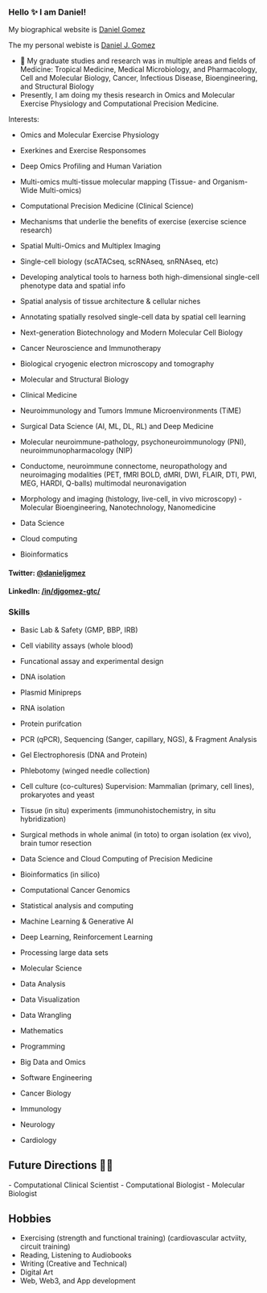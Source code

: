 ### Hello ✨ I am Daniel!

My biographical website is <a href="https://www.danielgomez.bio">Daniel Gomez</a>

The my personal webiste is <a href="https://www.danieljgomez.net">Daniel J. Gomez</a>

- 🔭 My graduate studies and research was in multiple areas and fields of Medicine: Tropical Medicine, Medical Microbiology, and Pharmacology, Cell and Molecular Biology, Cancer, Infectious Disease, Bioengineering, and Structural Biology
- Presently, I am doing my thesis research in Omics and Molecular Exercise Physiology and Computational Precision Medicine. 

Interests:
- Omics and Molecular Exercise Physiology
- Exerkines and Exercise Responsomes

- Deep Omics Profiling and Human Variation
- Multi-omics multi-tissue molecular mapping (Tissue- and Organism-Wide Multi-omics)

- Computational Precision Medicine (Clinical Science)
- Mechanisms that underlie the benefits of exercise (exercise science research)

- Spatial Multi-Omics and Multiplex Imaging
- Single-cell biology (scATACseq, scRNAseq, snRNAseq, etc)
- Developing analytical tools to harness both high-dimensional single-cell phenotype data and spatial info
- Spatial analysis of tissue architecture & cellular niches
- Annotating spatially resolved single-cell data by spatial cell learning
- Next-generation Biotechnology and Modern Molecular Cell Biology


  
- Cancer Neuroscience and Immunotherapy
- Biological cryogenic electron microscopy and tomography 
- Molecular and Structural Biology
- Clinical Medicine
- Neuroimmunology and Tumors Immune Microenvironments (TiME)

- Surgical Data Science (AI, ML, DL, RL) and Deep Medicine
- Molecular neuroimmune-pathology, psychoneuroimmunology (PNI), neuroimmunopharmacology (NIP)
- Conductome, neuroimmune connectome, neuropathology and neuroimaging modalities (PET, fMRI BOLD, dMRI, DWI, FLAIR, DTI, PWI, MEG, HARDI, Q-balls) multimodal neuronavigation 
- Morphology and imaging (histology, live-cell, in vivo microscopy)
-Molecular Bioengineering, Nanotechnology, Nanomedicine


- Data Science
- Cloud computing
- Bioinformatics



#### Twitter: [@danieljgmez](https://twitter.com/danieljgmez) 
#### LinkedIn: [/in/djgomez-gtc/](https://www.linkedin.com/in/djgomez-gtc) 

### Skills

- Basic Lab & Safety (GMP, BBP, IRB)
- Cell viability assays (whole blood)

- Funcational assay and experimental design

- DNA isolation
- Plasmid Minipreps
- RNA isolation
- Protein purifcation

- PCR (qPCR), Sequencing (Sanger, capillary, NGS), & Fragment Analysis

- Gel Electrophoresis (DNA and Protein)
- Phlebotomy (winged needle collection)

  
- Cell culture (co-cultures) Supervision: Mammalian (primary, cell lines), prokaryotes and yeast 
- Tissue (in situ) experiments (immunohistochemistry, in situ hybridization)
- Surgical methods in whole animal (in toto) to organ isolation (ex vivo), brain tumor resection

- Data Science and Cloud Computing of Precision Medicine
- Bioinformatics (in silico)
- Computational Cancer Genomics 
- Statistical analysis and computing
- Machine Learning & Generative AI
- Deep Learning, Reinforcement Learning
- Processing large data sets
- Molecular Science
- Data Analysis 
- Data Visualization
- Data Wrangling
- Mathematics
- Programming
- Big Data and Omics
- Software Engineering
- Cancer Biology
- Immunology
- Neurology
- Cardiology
	
<h2>Future Directions &#x1F468;&#x200D;&#x1F4BB;</h2>
- Computational Clinical Scientist
- Computational Biologist
- Molecular Biologist

## Hobbies
- Exercising (strength and functional training) (cardiovascular actviity, circuit training)
- Reading, Listening to Audiobooks
- Writing (Creative and Technical)
- Digital Art
- Web, Web3, and App development



	
</html>

